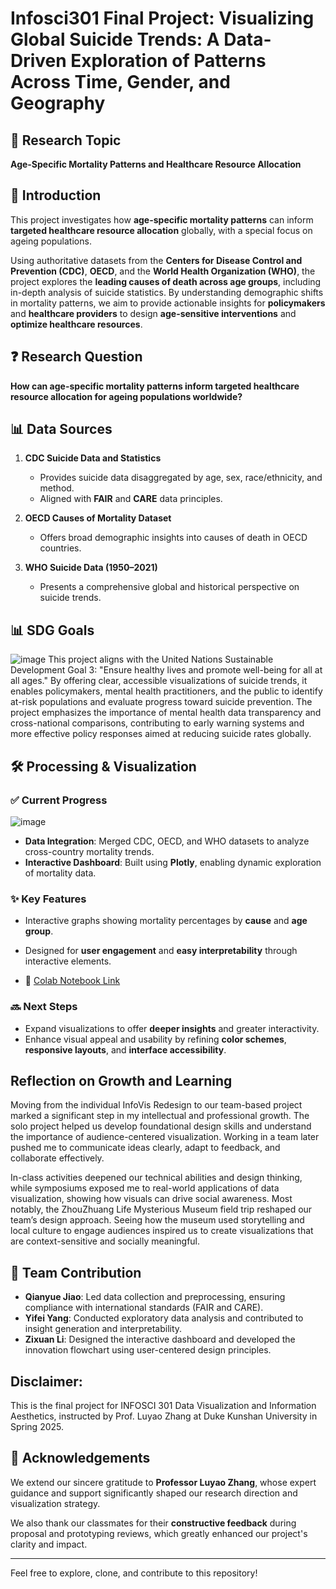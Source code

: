 # Infosci301 Final Project: Visualizing Global Suicide Trends: A Data-Driven Exploration of Patterns Across Time, Gender, and Geography

## 📌 Research Topic

**Age-Specific Mortality Patterns and Healthcare Resource Allocation**

## 🧭 Introduction

This project investigates how **age-specific mortality patterns** can inform **targeted healthcare resource allocation** globally, with a special focus on ageing populations. 

Using authoritative datasets from the **Centers for Disease Control and Prevention (CDC)**, **OECD**, and the **World Health Organization (WHO)**, the project explores the **leading causes of death across age groups**, including in-depth analysis of suicide statistics. By understanding demographic shifts in mortality patterns, we aim to provide actionable insights for **policymakers** and **healthcare providers** to design **age-sensitive interventions** and **optimize healthcare resources**.

## ❓ Research Question

**How can age-specific mortality patterns inform targeted healthcare resource allocation for ageing populations worldwide?**

## 📊 Data Sources

1. **CDC Suicide Data and Statistics**  
   - Provides suicide data disaggregated by age, sex, race/ethnicity, and method.  
   - Aligned with **FAIR** and **CARE** data principles.

2. **OECD Causes of Mortality Dataset**  
   - Offers broad demographic insights into causes of death in OECD countries.

3. **WHO Suicide Data (1950–2021)**  
   - Presents a comprehensive global and historical perspective on suicide trends.

## 📊 SDG Goals
![image](https://github.com/user-attachments/assets/1de7ff97-aa9a-4c65-9ee4-97143c37a0fc)
This project aligns with the United Nations Sustainable Development Goal 3: "Ensure healthy lives and promote well-being for all at all ages." By offering clear, accessible visualizations of suicide trends, it enables policymakers, mental health practitioners, and the public to identify at-risk populations and evaluate progress toward suicide prevention. The project emphasizes the importance of mental health data transparency and cross-national comparisons, contributing to early warning systems and more effective policy responses aimed at reducing suicide rates globally.

## 🛠️ Processing & Visualization

### ✅ Current Progress

![image](https://github.com/user-attachments/assets/c6cb9a33-ceb4-4e50-85d8-594d7aa5bc21)

- **Data Integration**: Merged CDC, OECD, and WHO datasets to analyze cross-country mortality trends.
- **Interactive Dashboard**: Built using **Plotly**, enabling dynamic exploration of mortality data.


### ✨ Key Features

- Interactive graphs showing mortality percentages by **cause** and **age group**.
- Designed for **user engagement** and **easy interpretability** through interactive elements.

- 📍 [Colab Notebook Link](https://colab.research.google.com/drive/1kC6ilGj_CKXCvTS0Z8EU_ag2qJxzGebn#scrollTo=kVztrjq-r2Qd)

### 🔜 Next Steps

- Expand visualizations to offer **deeper insights** and greater interactivity.
- Enhance visual appeal and usability by refining **color schemes**, **responsive layouts**, and **interface accessibility**.

##  Reflection on Growth and Learning
Moving from the individual InfoVis Redesign to our team-based project marked a significant step in my intellectual and professional growth. The solo project helped us develop foundational design skills and understand the importance of audience-centered visualization. Working in a team later pushed me to communicate ideas clearly, adapt to feedback, and collaborate effectively.

In-class activities deepened our technical abilities and design thinking, while symposiums exposed me to real-world applications of data visualization, showing how visuals can drive social awareness. Most notably, the ZhouZhuang Life Mysterious Museum field trip reshaped our team’s design approach. Seeing how the museum used storytelling and local culture to engage audiences inspired us to create visualizations that are context-sensitive and socially meaningful.


## 👥 Team Contribution

- **Qianyue Jiao**: Led data collection and preprocessing, ensuring compliance with international standards (FAIR and CARE).
- **Yifei Yang**: Conducted exploratory data analysis and contributed to insight generation and interpretability.
- **Zixuan Li**: Designed the interactive dashboard and developed the innovation flowchart using user-centered design principles.

## Disclaimer: 
This is the final project for INFOSCI 301 Data Visualization and Information Aesthetics, instructed by Prof. Luyao Zhang at Duke Kunshan University in Spring 2025.

## 🙏 Acknowledgements

We extend our sincere gratitude to **Professor Luyao Zhang**, whose expert guidance and support significantly shaped our research direction and visualization strategy.

We also thank our classmates for their **constructive feedback** during proposal and prototyping reviews, which greatly enhanced our project's clarity and impact.

---

Feel free to explore, clone, and contribute to this repository!
